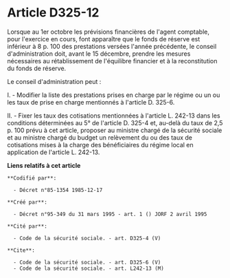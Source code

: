 # Article D325-12

Lorsque au 1er octobre les prévisions financières de l'agent comptable, pour l'exercice en cours, font apparaître que le
fonds de réserve est inférieur à 8 p. 100 des prestations versées l'année précédente, le conseil d'administration doit, avant
le 15 décembre, prendre les mesures nécessaires au rétablissement de l'équilibre financier et à la reconstitution du fonds de
réserve.

Le conseil d'administration peut :

I. - Modifier la liste des prestations prises en charge par le régime ou un ou les taux de prise en charge mentionnés à
l'article D. 325-6.

II. - Fixer les taux des cotisations mentionnées à l'article L. 242-13 dans les conditions déterminées au 5° de l'article D.
325-4 et, au-delà du taux de 2,5 p. 100 prévu à cet article, proposer au ministre chargé de la sécurité sociale et au
ministre chargé du budget un relèvement du ou des taux de cotisations mises à la charge des bénéficiaires du régime local en
application de l'article L. 242-13.

**Liens relatifs à cet article**

	**Codifié par**:

	  - Décret n°85-1354 1985-12-17

	**Créé par**:

	  - Décret n°95-349 du 31 mars 1995 - art. 1 () JORF 2 avril 1995

	**Cité par**:

	  - Code de la sécurité sociale. - art. D325-4 (V)

	**Cite**:

	  - Code de la sécurité sociale. - art. D325-6 (V)
	  - Code de la sécurité sociale. - art. L242-13 (M)

